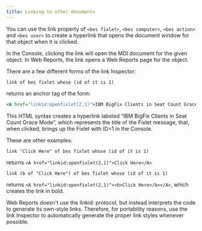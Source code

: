 ```yaml
---
title: Linking to other documents
---
```


You can use the link property of `<bes fixlet>`, `<bes computer>`, `<bes action>` and `<bes user>` to create a hyperlink that opens the document window for that object when it is clicked.

In the Console, clicking the link will open the MDI document for the given object. In Web Reports, the link opens a Web Reports page for the object. 

There are a few different forms of the link Inspector:

```relevance
link of bes fixlet whose (id of it is 1)
```

returns an anchor tag of the form: 

```xml
<A href="linkid:openfixlet(2,1)">IBM BigFix Clients in Seat Count Grace Mode</A>
```

This HTML syntax creates a hyperlink labeled “IBM BigFix Clients in Seat Count Grace Mode”, which represents the title of the Fixlet 
message, that, when clicked, brings up the Fixlet with ID=1 in the Console.

These are other examples:

```relevance
link "Click Here" of bes fixlet whose (id of it is 1)
```

returns `<A href="linkid:openfixlet(2,1)">Click Here</A>`

```relevance
link (b of "Click Here") of bes fixlet whose (id of it is 1)
```

returns `<A href="linkid:openfixlet(2,1)"><b>Click Here</b></A>`, which creates the link in bold.



Web Reports doesn't use the linkid: protocol, but instead interprets the code to generate its own-style links. 
Therefore, for portability reasons, use the link Inspector to automatically generate the proper link styles 
whenever possible.

